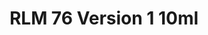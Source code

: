 ---
layout: product
title: "RLM 76 Version 1 10ml"
price: "330" 
desc: "Acrylic Laquer 10mL"
img_path: "/assets/img/RC320.webp"
brand: "AK "
available: false
special_offer: false
new: false
soon: false
cat: "020000"
subcat: "020200"
subsubcat: "020201"
sifra: "RC320"
popular: false
spec: false
---